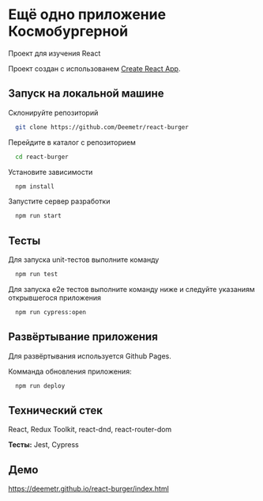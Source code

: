 # Ещё одно приложение Космобургерной
Проект для изучения React

Проект создан с использованем [Create React App](https://github.com/facebook/create-react-app).
## Запуск на локальной машине

Склонируйте репозиторий

```bash
  git clone https://github.com/Deemetr/react-burger
```

Перейдите в каталог с репозиторием

```bash
  cd react-burger
```

Установите зависимости

```bash
  npm install
```

Запустите сервер разработки

```bash
  npm run start
```


## Тесты

Для запуска unit-тестов выполните команду

```bash
  npm run test
```

Для запуска e2e тестов выполните команду ниже и следуйте указаниям открывшегося приложения

```bash
  npm run cypress:open
```


## Развёртывание приложения

Для развёртывания используется Github Pages.

Комманда обновления приложения:

```bash
  npm run deploy
```

## Технический стек

React, Redux Toolkit, react-dnd, react-router-dom

**Тесты:** Jest, Cypress


## Демо

https://deemetr.github.io/react-burger/index.html

